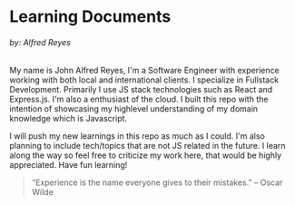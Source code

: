 # Learning Documents
###### _by: Alfred Reyes_

My name is John Alfred Reyes, I'm a Software Engineer with experience working with both local and international clients. I specialize in Fullstack Development. Primarily I use JS stack technologies such as React and Express.js. I'm also a enthusiast of the cloud. I built this repo with the intention of showcasing my highlevel understanding of my domain knowledge which is Javascript.


I will push my new learnings in this repo as much as I could. I'm also planning to include tech/topics that are not JS related in the future. I learn along the way so feel free to criticize my work here, that would be highly appreciated. Have fun learning!

> “Experience is the name everyone gives to their mistakes.” – Oscar Wilde
